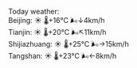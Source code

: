 Today weather:  
Beijing: ☀️   🌡️+16°C 🌬️↓4km/h  
Tianjin: ☀️   🌡️+20°C 🌬️↖11km/h  
Shijiazhuang: ☀️   🌡️+25°C 🌬️→15km/h  
Tangshan: ☀️   🌡️+23°C 🌬️←8km/h  
